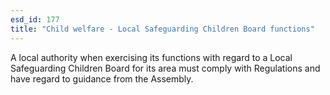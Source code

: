 ```yaml
---
esd_id: 177
title: "Child welfare - Local Safeguarding Children Board functions"
---
```


A local authority when exercising its functions with regard to a Local Safeguarding Children Board for its area must comply with Regulations and have regard to guidance from the Assembly. 

